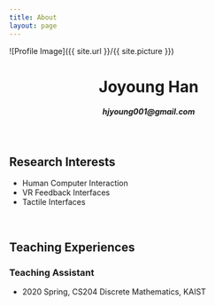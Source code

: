 ```yaml
---
title: About
layout: page
---
```

![Profile Image]({{ site.url }}/{{ site.picture }})
<center><h1>Joyoung Han</h1></center>
<center><h5>hjyoung001@gmail.com</h5></center>
<br>

<h2>Research Interests</h2>

<ul>
	<li>Human Computer Interaction</li>
	<li>VR Feedback Interfaces</li>
	<li>Tactile Interfaces</li>
</ul>
<br>

<h2>Teaching Experiences</h2>

<h3>Teaching Assistant</h3>

<ul>
	<li>2020 Spring, CS204 Discrete Mathematics, KAIST</li>
</ul>
